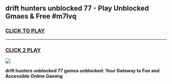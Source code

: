 
## drift hunters unblocked 77 - Play Unblocked Gmaes & Free #m7lvq
<h3>
<a href="https://news.freeplayer.one?title=drift_hunters_unblocked_77&ref=03M">CLICK TO PLAY</a></h3>
<hr>

<h3>
<a href="https://news.freeplayer.one?title=drift_hunters_unblocked_77&ref=03M">CLICK 2 PLAY</a>
  
</h3>

<a href="https://news.freeplayer.one?title=drift_hunters_unblocked_77&ref=03M"><img src="https://clearcache.store/games.png"></a>


**drift hunters unblocked 77 games unblocked: Your Gateway to Fun and Accessible Online Gaming**
